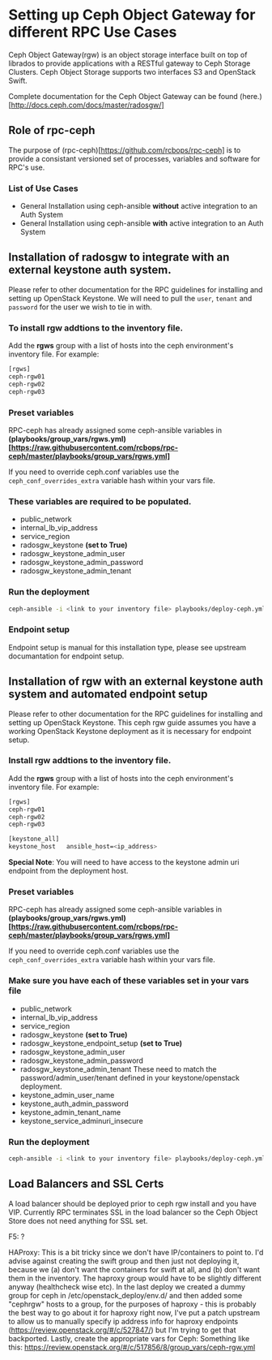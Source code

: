 # Setting up Ceph Object Gateway for different RPC Use Cases

Ceph Object Gateway(rgw) is an object storage interface built on top of librados to provide applications with a RESTful gateway to Ceph Storage Clusters. Ceph Object Storage supports two interfaces  S3 and OpenStack Swift.

Complete documentation for the Ceph Object Gateway can be found (here.)[http://docs.ceph.com/docs/master/radosgw/]

## Role of rpc-ceph
The purpose of (rpc-ceph)[https://github.com/rcbops/rpc-ceph] is to provide a consistant versioned set of processes, variables and software for RPC's use.

### List of Use Cases

* General Installation using ceph-ansible **without** active integration to an Auth System
* General Installation using ceph-ansible **with** active integration to an Auth System


## Installation of radosgw to integrate with an external keystone auth system.
Please refer to other documentation for the RPC guidelines for installing and setting up OpenStack Keystone.
We will need to pull the `user`, `tenant` and `password` for the user we wish to tie in with.

### To install rgw addtions to the inventory file.

Add the **rgws** group with a list of hosts into the ceph environment's inventory file.
For example:

```bash
[rgws]
ceph-rgw01
ceph-rgw02
ceph-rgw03
```

### Preset variables
RPC-ceph has already assigned some ceph-ansible variables in **(playbooks/group_vars/rgws.yml)[https://raw.githubusercontent.com/rcbops/rpc-ceph/master/playbooks/group_vars/rgws.yml]**

If you need to override ceph.conf variables use the `ceph_conf_overrides_extra` variable hash within your vars file.

### These variables are required to be populated.
* public\_network
* internal\_lb\_vip\_address
* service\_region
* radosgw\_keystone **(set to True)**
* radosgw\_keystone\_admin\_user
* radosgw\_keystone\_admin\_password
* radosgw\_keystone\_admin\_tenant

### Run the deployment

```bash
ceph-ansible -i <link to your inventory file> playbooks/deploy-ceph.yml -e @<link to your vars file>
```

### Endpoint setup

Endpoint setup is manual for this installation type, please see upstream documantation for endpoint setup.

## Installation of rgw with an external keystone auth system and automated endpoint setup
Please refer to other documentation for the RPC guidelines for installing and setting up OpenStack Keystone.
This ceph rgw guide assumes you have a working OpenStack Keystone deployment as it is necessary for endpoint setup.

### Install rgw addtions to the inventory file.

Add the **rgws** group with a list of hosts into the ceph environment's inventory file.
For example:

```bash
[rgws]
ceph-rgw01
ceph-rgw02
ceph-rgw03

[keystone_all]
keystone_host   ansible_host=<ip_address>
```
**Special Note**: You will need to have access to the keystone admin uri endpoint from the deployment host.

### Preset variables
RPC-ceph has already assigned some ceph-ansible variables in **(playbooks/group_vars/rgws.yml)[https://raw.githubusercontent.com/rcbops/rpc-ceph/master/playbooks/group_vars/rgws.yml]**

If you need to override ceph.conf variables use the `ceph_conf_overrides_extra` variable hash within your vars file.

### Make sure you have each of these variables set in your vars file
* public\_network
* internal\_lb\_vip\_address
* service\_region
* radosgw\_keystone **(set to True)**
* radosgw\_keystone\_endpoint\_setup **(set to True)**
* radosgw\_keystone\_admin\_user
* radosgw\_keystone\_admin\_password
* radosgw\_keystone\_admin\_tenant
These need to match the password/admin\_user/tenant defined in your keystone/openstack deployment.
* keystone\_admin\_user\_name
* keystone\_auth\_admin\_password
* keystone\_admin\_tenant\_name
* keystone\_service\_adminuri\_insecure

### Run the deployment
```bash
ceph-ansible -i <link to your inventory file> playbooks/deploy-ceph.yml -e @<link to your vars file>
```


## Load Balancers and SSL Certs
A load balancer should be deployed prior to ceph rgw install and you have VIP.  Currently RPC terminates SSL in the load balancer so the Ceph Object Store does not need anything for SSL set.

F5:  ?

HAProxy:
This is a bit tricky since we don't have IP/containers to point to. I'd advise against creating the swift group and then just not deploying it, because we (a) don't want the containers for swift at all, and (b) don't want them in the inventory. The haproxy group would have to be slightly different anyway (healthcheck wise etc).
In the last deploy we created a dummy group for ceph in /etc/openstack_deploy/env.d/ and then added some "cephrgw" hosts to a group, for the purposes of haproxy - this is probably the best way to go about it for haproxy right now, I've put a patch upstream to allow us to manually specify ip address info for haproxy endpoints (https://review.openstack.org/#/c/527847/) but I'm trying to get that backported.
Lastly, create the appropriate vars for Ceph:
Something like this: https://review.openstack.org/#/c/517856/8/group_vars/ceph-rgw.yml



